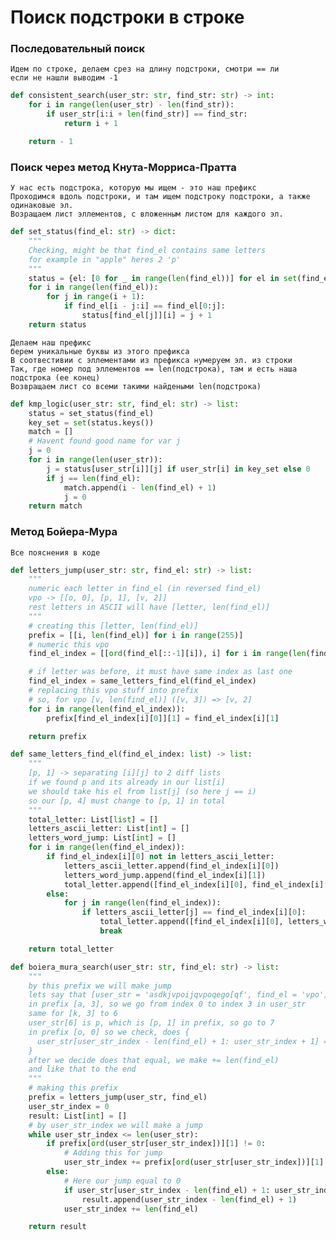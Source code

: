# Поиск подстроки в строке

### Последовательный поиск
```
Идем по строке, делаем срез на длину подстроки, смотри == ли
если не нашли выводим -1
```
```py
def consistent_search(user_str: str, find_str: str) -> int:
    for i in range(len(user_str) - len(find_str)):
        if user_str[i:i + len(find_str)] == find_str:
            return i + 1

    return - 1
```


### Поиск через метод Кнута-Морриса-Пратта
```
У нас есть подстрока, которую мы ищем - это наш префикс
Проходимся вдоль подстроки, и там ищем подстроку подстроки, а также одинаковые эл.
Возращаем лист эллементов, с вложенным листом для каждого эл.
```
```py
def set_status(find_el: str) -> dict:
    """
    Checking, might be that find_el contains same letters
    for example in "apple" heres 2 'p'
    """
    status = {el: [0 for _ in range(len(find_el))] for el in set(find_el)}
    for i in range(len(find_el)):
        for j in range(i + 1):
            if find_el[i - j:i] == find_el[0:j]:
                status[find_el[j]][i] = j + 1
    return status
```
```
Делаем наш префикс
берем уникальные буквы из этого префикса
В соотвестивии с эллементами из префикса нумеруем эл. из строки
Так, где номер под эллементов == len(подстрока), там и есть наша подстрока (ее конец)
Возвращаем лист со всеми такими найдеными len(подстрока)
```
```py
def kmp_logic(user_str: str, find_el: str) -> list:
    status = set_status(find_el)
    key_set = set(status.keys())
    match = []
    # Havent found good name for var j
    j = 0
    for i in range(len(user_str)):
        j = status[user_str[i]][j] if user_str[i] in key_set else 0
        if j == len(find_el):
            match.append(i - len(find_el) + 1)
            j = 0
    return match
```

### Метод Бойера-Мура

``` Все пояснения в коде ```

```py
def letters_jump(user_str: str, find_el: str) -> list:
    """
    numeric each letter in find_el (in reversed find_el)
    vpo -> [[o, 0], [p, 1], [v, 2]]
    rest letters in ASCII will have [letter, len(find_el)]
    """
    # creating this [letter, len(find_el)]
    prefix = [[i, len(find_el)] for i in range(255)]
    # numeric this vpo
    find_el_index = [[ord(find_el[::-1][i]), i] for i in range(len(find_el))]

    # if letter was before, it must have same index as last one
    find_el_index = same_letters_find_el(find_el_index)
    # replacing this vpo stuff into prefix
    # so, for vpo [v, len(find_el)] ([v, 3]) => [v, 2]
    for i in range(len(find_el_index)):
        prefix[find_el_index[i][0]][1] = find_el_index[i][1]

    return prefix
```
```py
def same_letters_find_el(find_el_index: list) -> list:
    """
    [p, 1] -> separating [i][j] to 2 diff lists
    if we found p and its already in our list[i]
    we should take his el from list[j] (so here j == i)
    so our [p, 4] must change to [p, 1] in total
    """
    total_letter: List[list] = []
    letters_ascii_letter: List[int] = []
    letters_word_jump: List[int] = []
    for i in range(len(find_el_index)):
        if find_el_index[i][0] not in letters_ascii_letter:
            letters_ascii_letter.append(find_el_index[i][0])
            letters_word_jump.append(find_el_index[i][1])
            total_letter.append([find_el_index[i][0], find_el_index[i][1]])
        else:
            for j in range(len(find_el_index)):
                if letters_ascii_letter[j] == find_el_index[i][0]:
                    total_letter.append([find_el_index[i][0], letters_word_jump[j]])
                    break

    return total_letter
```
```py
def boiera_mura_search(user_str: str, find_el: str) -> list:
    """
    by this prefix we will make jump
    lets say that [user_str = 'asdkjvpoijqvpoqego[qf', find_el = 'vpo']
    in prefix [a, 3], so we go from index 0 to index 3 in user_str
    same for [k, 3] to 6
    user_str[6] is p, which is [p, 1] in prefix, so go to 7
    in prefix [o, 0] so we check, does {
      user_str[user_str_index - len(find_el) + 1: user_str_index + 1] == find_el
    }
    after we decide does that equal, we make += len(find_el)
    and like that to the end
    """
    # making this prefix
    prefix = letters_jump(user_str, find_el)
    user_str_index = 0
    result: List[int] = []
    # by user_str_index we will make a jump
    while user_str_index <= len(user_str):
        if prefix[ord(user_str[user_str_index])][1] != 0:
            # Adding this for jump
            user_str_index += prefix[ord(user_str[user_str_index])][1]
        else:
            # Here our jump equal to 0
            if user_str[user_str_index - len(find_el) + 1: user_str_index + 1] == find_el:
                result.append(user_str_index - len(find_el) + 1)
            user_str_index += len(find_el)

    return result
```
